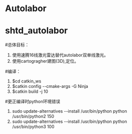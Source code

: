 # Autolabor
# shtd_autolabor

#总体目标： 

1. 使用速腾16线激光雷达替代autolabor双单线激光。 
2. 使用cartogragher建图(3D),定位。

#编译：

1. $cd catkin_ws
2. $catkin config --cmake-args -G Ninja
3. $catkin build -j 10

#更正编译时python环境错误

1. sudo update-alternatives --install /usr/bin/python python /usr/bin/python2 150
2. sudo update-alternatives --install /usr/bin/python python /usr/bin/python3 100